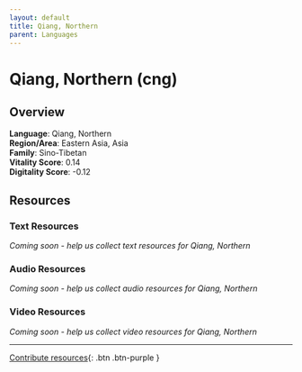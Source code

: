 ```yaml
---
layout: default
title: Qiang, Northern
parent: Languages
---
```


# Qiang, Northern (cng)

## Overview

**Language**: Qiang, Northern  
**Region/Area**: Eastern Asia, Asia  
**Family**: Sino-Tibetan  
**Vitality Score**: 0.14  
**Digitality Score**: -0.12  

## Resources

### Text Resources
*Coming soon - help us collect text resources for Qiang, Northern*

### Audio Resources
*Coming soon - help us collect audio resources for Qiang, Northern*

### Video Resources
*Coming soon - help us collect video resources for Qiang, Northern*

---

[Contribute resources](https://fairtrain.github.io/){: .btn .btn-purple }
